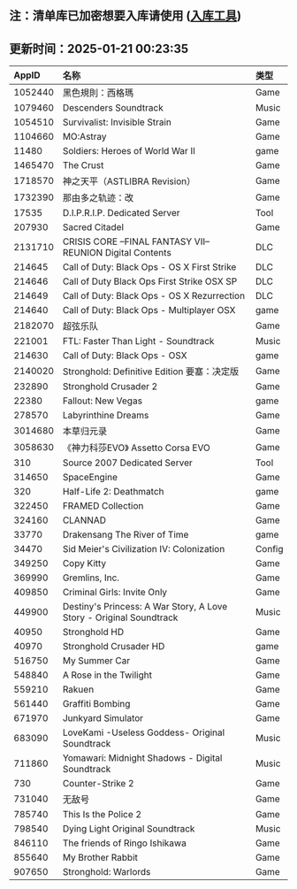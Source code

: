 ## 注：清单库已加密想要入库请使用 ([入库工具](https://github.com/BlankTMing/ManifestAutoUpdate/releases))

## 更新时间：2025-01-21 00:23:35
| AppID | 名称 | 类型  |
| :-------------------- | :----------------------------- | :----------- |
| 1052440 | 黑色規則：西格瑪| Game |
| 1079460 | Descenders Soundtrack| Music |
| 1054510 | Survivalist: Invisible Strain| Game |
| 1104660 | MO:Astray| Game |
| 11480 | Soldiers: Heroes of World War II| game |
| 1465470 | The Crust| Game |
| 1718570 | 神之天平（ASTLIBRA Revision）| Game |
| 1732390 | 那由多之轨迹：改| Game |
| 17535 | D.I.P.R.I.P. Dedicated Server| Tool |
| 207930 | Sacred Citadel| Game |
| 2131710 | CRISIS CORE –FINAL FANTASY VII– REUNION Digital Contents| DLC |
| 214645 | Call of Duty: Black Ops - OS X First Strike| DLC |
| 214646 | Call of Duty Black Ops First Strike OSX SP| DLC |
| 214649 | Call of Duty: Black Ops - OS X Rezurrection| DLC |
| 214640 | Call of Duty: Black Ops - Multiplayer OSX| game |
| 2182070 | 超弦乐队| Game |
| 221001 | FTL: Faster Than Light - Soundtrack| Music |
| 214630 | Call of Duty: Black Ops - OSX| game |
| 2140020 | Stronghold: Definitive Edition 要塞：决定版| Game |
| 232890 | Stronghold Crusader 2| Game |
| 22380 | Fallout: New Vegas| game |
| 278570 | Labyrinthine Dreams| Game |
| 3014680 | 本草归元录| Game |
| 3058630 | 《神力科莎EVO》  Assetto Corsa EVO| Game |
| 310 | Source 2007 Dedicated Server| Tool |
| 314650 | SpaceEngine| Game |
| 320 | Half-Life 2: Deathmatch| game |
| 322450 | FRAMED Collection| Game |
| 324160 | CLANNAD| Game |
| 33770 | Drakensang The River of Time| game |
| 34470 | Sid Meier's Civilization IV: Colonization| Config |
| 349250 | Copy Kitty| Game |
| 369990 | Gremlins, Inc.| Game |
| 409850 | Criminal Girls: Invite Only| Game |
| 449900 | Destiny's Princess: A War Story, A Love Story - Original Soundtrack| Music |
| 40950 | Stronghold HD| Game |
| 40970 | Stronghold Crusader HD| game |
| 516750 | My Summer Car| Game |
| 548840 | A Rose in the Twilight| Game |
| 559210 | Rakuen| Game |
| 561440 | Graffiti Bombing| Game |
| 671970 | Junkyard Simulator| Game |
| 683090 | LoveKami -Useless Goddess- Original Soundtrack| Music |
| 711860 | Yomawari: Midnight Shadows - Digital Soundtrack| Music |
| 730 | Counter-Strike 2| Game |
| 731040 | 无敌号| Game |
| 785740 | This Is the Police 2| Game |
| 798540 | Dying Light Original Soundtrack| Music |
| 846110 | The friends of Ringo Ishikawa| Game |
| 855640 | My Brother Rabbit| Game |
| 907650 | Stronghold: Warlords| Game |
